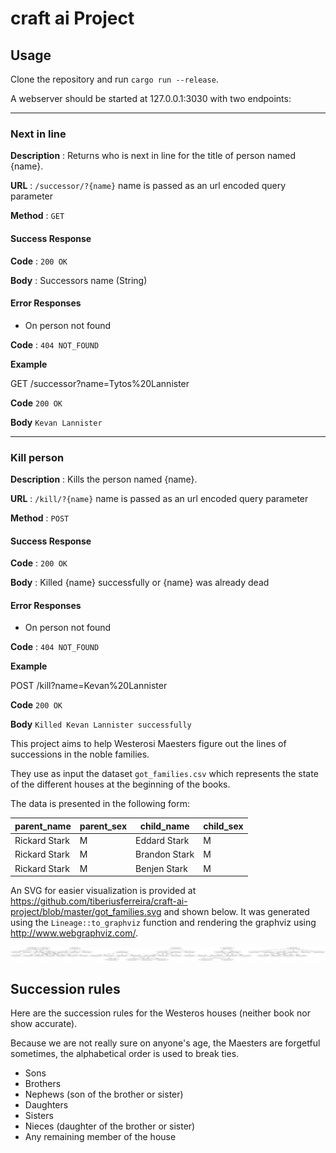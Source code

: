 # craft ai Project

## Usage

Clone the repository and run `cargo run --release`.

A webserver should be started at 127.0.0.1:3030 with two endpoints:

----
### Next in line

**Description** : Returns who is next in line for the title of person named {name}.

**URL** : `/successor/?{name}` name is passed as an url encoded query parameter

**Method** : `GET`

#### Success Response

**Code** : `200 OK`

**Body** : Successors name (String)

#### Error Responses

- On person not found

**Code** : `404 NOT_FOUND`

**Example**

GET /successor?name=Tytos%20Lannister

**Code** `200 OK`

**Body** `Kevan Lannister`


----

### Kill person

**Description** : Kills the person named {name}.

**URL** : `/kill/?{name}` name is passed as an url encoded query parameter

**Method** : `POST`

#### Success Response

**Code** : `200 OK`

**Body** : Killed {name} successfully or {name} was already dead

#### Error Responses

- On person not found

**Code** : `404 NOT_FOUND`


**Example**

POST /kill?name=Kevan%20Lannister

**Code** `200 OK`

**Body** `Killed Kevan Lannister successfully`


This project aims to help Westerosi Maesters figure out the lines of successions in the noble families.

They use as input the dataset `got_families.csv` which represents the state of the different houses at the beginning of the books.

The data is presented in the following form:

|parent_name  |parent_sex|child_name    |child_sex|
|-------------|----------|--------------|---------|
|Rickard Stark| M        | Eddard Stark | M       |
|Rickard Stark| M        | Brandon Stark| M       |
|Rickard Stark| M        | Benjen Stark | M       |

An SVG for easier visualization is provided at https://github.com/tiberiusferreira/craft-ai-project/blob/master/got_families.svg and shown below. It was generated using the `Lineage::to_graphviz` function and rendering the graphviz using http://www.webgraphviz.com/.

![GoT SVG](./got_families.svg)

## Succession rules

Here are the succession rules for the Westeros houses (neither book nor show accurate). 

Because we are not really sure on anyone's age, the Maesters are forgetful sometimes, 
the alphabetical order is used to break ties.

- Sons
- Brothers
- Nephews (son of the brother or sister)
- Daughters
- Sisters
- Nieces (daughter of the brother or sister)
- Any remaining member of the house




